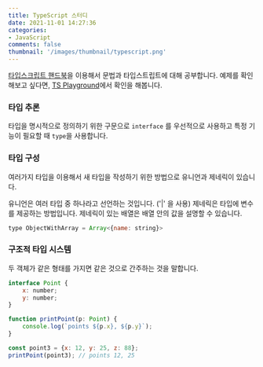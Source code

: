 ```yaml
---
title: TypeScript 스터디
date: 2021-11-01 14:27:36
categories: 
- JavaScript
comments: false
thumbnail: '/images/thumbnail/typescript.png'
---
```


[타입스크립트 핸드북](https://typescript-kr.github.io)을 이용해서 문법과 타입스트립트에 대해 공부합니다. 예제를 확인해보고 싶다면, [TS Playground](https://www.typescriptlang.org/play)에서 확인을 해봅니다.  

### 타입 추론
타입을 명시적으로 정의하기 위한 구문으로 `interface` 를 우선적으로 사용하고 특정 기능이 필요할 때 `type`을 사용합니다. 

### 타입 구성
여러가지 타입을 이용해서 새 타입을 작성하기 위한 방법으로 유니언과 제네릭이 있습니다. 

유니언은 여러 타입 중 하나라고 선언하는 것입니다. ('|' 을 사용) 
제네릭은 타입에 변수를 제공하는 방법입니다. 제네릭이 있는 배열은 배열 안의 값을 설명할 수 있습니다. 

```js
type ObjectWithArray = Array<{name: string}>
```
### 구조적 타입 시스템
두 객체가 같은 형태를 가지면 같은 것으로 간주하는 것을 말합니다. 

```js
interface Point {
    x: number;
    y: number;
}

function printPoint(p: Point) {
    console.log(`points ${p.x}, ${p.y}`);
}

const point3 = {x: 12, y: 25, z: 88};
printPoint(point3); // points 12, 25
```